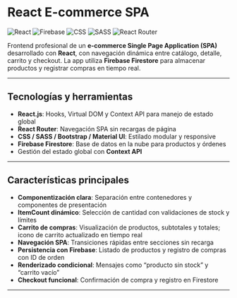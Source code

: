 # React E-commerce SPA

![React](https://img.shields.io/badge/React-61DAFB?style=for-the-badge&logo=react&logoColor=black)
![Firebase](https://img.shields.io/badge/Firebase-FFCA28?style=for-the-badge&logo=firebase&logoColor=black)
![CSS](https://img.shields.io/badge/CSS3-1572B6?style=for-the-badge&logo=css3&logoColor=white)
![SASS](https://img.shields.io/badge/SASS-CC6699?style=for-the-badge&logo=sass&logoColor=white)
![React Router](https://img.shields.io/badge/React_Router-CA4245?style=for-the-badge&logo=react-router&logoColor=white)

Frontend profesional de un **e-commerce Single Page Application (SPA)** desarrollado con **React**, con navegación dinámica entre catálogo, detalle, carrito y checkout. La app utiliza **Firebase Firestore** para almacenar productos y registrar compras en tiempo real.

---

## Tecnologías y herramientas
- **React.js**: Hooks, Virtual DOM y Context API para manejo de estado global
- **React Router**: Navegación SPA sin recargas de página
- **CSS / SASS / Bootstrap / Material UI**: Estilado modular y responsive
- **Firebase Firestore**: Base de datos en la nube para productos y órdenes
- Gestión del estado global con **Context API**

---

## Características principales
- **Componentización clara**: Separación entre contenedores y componentes de presentación
- **ItemCount dinámico**: Selección de cantidad con validaciones de stock y límites
- **Carrito de compras**: Visualización de productos, subtotales y totales; icono de carrito actualizado en tiempo real
- **Navegación SPA**: Transiciones rápidas entre secciones sin recarga
- **Persistencia con Firebase**: Listado de productos y registro de compras con ID de orden
- **Renderizado condicional**: Mensajes como “producto sin stock” y “carrito vacío”
- **Checkout funcional**: Confirmación de compra y registro en Firestore

---
